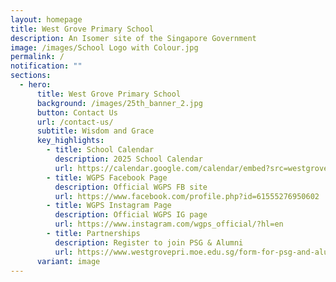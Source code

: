 ```yaml
---
layout: homepage
title: West Grove Primary School
description: An Isomer site of the Singapore Government
image: /images/School Logo with Colour.jpg
permalink: /
notification: ""
sections:
  - hero:
      title: West Grove Primary School
      background: /images/25th_banner_2.jpg
      button: Contact Us
      url: /contact-us/
      subtitle: Wisdom and Grace
      key_highlights:
        - title: School Calendar
          description: 2025 School Calendar
          url: https://calendar.google.com/calendar/embed?src=westgroveps1%40gmail.com&ctz=Asia%2FSingapore
        - title: WGPS Facebook Page
          description: Official WGPS FB site
          url: https://www.facebook.com/profile.php?id=61555276950602
        - title: WGPS Instagram Page
          description: Official WGPS IG page
          url: https://www.instagram.com/wgps_official/?hl=en
        - title: Partnerships
          description: Register to join PSG & Alumni
          url: https://www.westgrovepri.moe.edu.sg/form-for-psg-and-alumni/registration-form-to-join-wgps-alumni/
      variant: image
---
```

